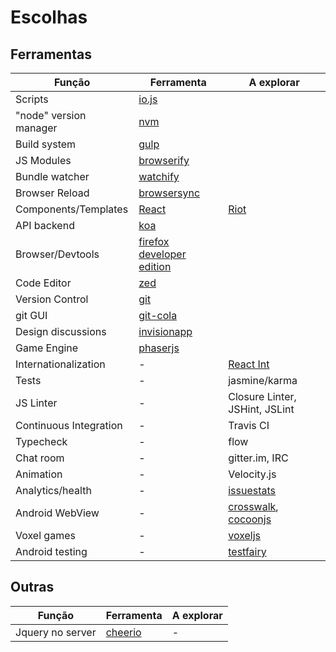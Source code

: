 Escolhas
========

Ferramentas
-----------

|Função                 |Ferramenta             |A explorar                 |
|-----------------------|-----------------------|---------------------------|
|Scripts                |[io.js][iojs]          |                           |
|"node" version manager |[nvm][nvm]             |                           |
|Build system           |[gulp][gulp]           |                           |
|JS Modules             |[browserify][browserify]|                          |
|Bundle watcher         |[watchify][watchify]   |                           |
|Browser Reload         |[browsersync][browsersync]|                        |
|Components/Templates   |[React][react]         |[Riot][riotjs]             |
|API backend            |[koa][koa]             |                           |
|Browser/Devtools       |[firefox developer edition][firefoxdev]|           |
|Code Editor            |[zed][zed]             |                           |
|Version Control        |[git][git]             |                           |
|git GUI                |[git-cola][gitcola]    |                           |
|Design discussions     |[invisionapp][invision]|                           |
|Game Engine            |[phaserjs][phaserjs]   |                           |
|Internationalization   | -                     |[React Int][reactjs]       |
|Tests                  | -                     |jasmine/karma              |
|JS Linter              | -                     |Closure Linter, JSHint, JSLint|
|Continuous Integration | -                     |Travis CI                  |
|Typecheck              | -                     |flow                       |
|Chat room              | -                     |gitter.im, IRC             |
|Animation              | -                     |Velocity.js                |
|Analytics/health       | -                     |[issuestats][issuestats]   |
|Android WebView        | -                     |[crosswalk][crosswalk], [cocoonjs][cocoonjs] |
|Voxel games            | -                     |[voxeljs][voxeljs]         |
|Android testing        | -                     |[testfairy][testfairy]     |


Outras
------

|Função                 |Ferramenta         |A explorar |
|-----------------------|-------------------|-----------|
|Jquery no server       |[cheerio][cheerio] | -         |

[browserify]: http://browserify.org/
[browsersync]: http://www.browsersync.io/
[cheerio]: https://github.com/cheeriojs/cheerio
[cocoonjs]: https://www.ludei.com/cocoonjs/
[crosswalk]: https://crosswalk-project.org/
[firefoxdev]: https://www.mozilla.org/en-US/firefox/developer/
[git]: http://git-scm.com/
[gitcola]: http://git-cola.github.io
[gulp]: http://gulpjs.com/
[invision]: http://www.invisionapp.com/
[iojs]: http://iojs.org
[issuestats]: http://issuestats.com/
[koa]: http://koajs.com/
[nomnom]: https://github.com/harthur/nomnom
[nvm]: https://github.com/creationix/nvm
[phaserjs]: http://phaser.io/
[react]: http://facebook.github.io/react/
[reactjs]: http://formatjs.io/react/
[riotjs]: https://muut.com/riotjs/compare.html
[testfairy]: http://testfairy.com
[voxeljs]: http://voxeljs.com/
[watchify]: http://truongtx.me/2014/08/06/using-watchify-with-gulp-for-fast-browserify-build/
[zed]: http://zedapp.org/
